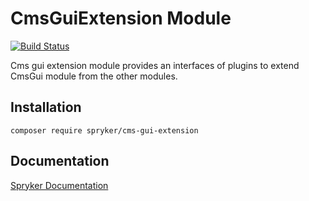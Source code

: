 # CmsGuiExtension Module
[![Build Status](https://travis-ci.org/spryker/cms-gui-extension.svg)](https://travis-ci.org/spryker/cms-gui-extension)

Cms gui extension module provides an interfaces of plugins to extend CmsGui module from the other modules.

## Installation

```
composer require spryker/cms-gui-extension
```

## Documentation

[Spryker Documentation](https://documentation.spryker.com/module_guide/overview.htm)
